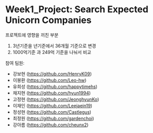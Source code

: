 # Week1_Project: Search Expected Unicorn Companies
프로젝트에 영향을 끼친 부분

1. 3년기준을 년기준에서 36개월 기준으로 변경
2. 1000억기준 과 249억 기준을 나눠서 비교


참여 팀원:
- 강보현 (https://github.com/HenryK09)
- 이봉환 (https://github.com/Leo-hw)
- 유희성 (https://github.com/happytimehs)
- 채지현 (https://github.com/hyun1994)
- 고정현 (https://github.com/JeonghyunKo)
- 이재인 (https://github.com/Leejaein19)
- 정성현 (https://github.com/Castlegus)
- 최정원 (https://github.com/gardenchoi)
- 강아름 (https://github.com/cheunx2)
